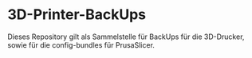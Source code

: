 # 3D-Printer-BackUps

Dieses Repository gilt als Sammelstelle für BackUps für die 3D-Drucker, sowie für die config-bundles für PrusaSlicer.
